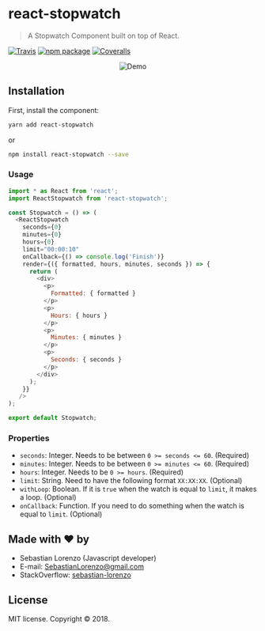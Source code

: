 # react-stopwatch

> A Stopwatch Component built on top of React.

[![Travis][build-badge]][build] [![npm package][npm-badge]][npm] [![Coveralls][codecov-badge]][codecov]

<p align="center">
  <img src="https://github.com/slorenzo/react-stopwatch/blob/master/media/square.gif?raw=true" alt="Demo"/>
</p>

## Installation

First, install the component:

```bash
yarn add react-stopwatch
```
or
```bash
npm install react-stopwatch --save
```

### Usage

```js
import * as React from 'react';
import ReactStopwatch from 'react-stopwatch';

const Stopwatch = () => (
  <ReactStopwatch
    seconds={0}
    minutes={0}
    hours={0}
    limit="00:00:10"
    onCallback={() => console.log('Finish')}
    render={({ formatted, hours, minutes, seconds }) => {
      return (
        <div>
          <p>
            Formatted: { formatted }
          </p>
          <p>
            Hours: { hours }
          </p>
          <p>
            Minutes: { minutes }
          </p>
          <p>
            Seconds: { seconds }
          </p>
        </div>
      );
    }}
   />
);

export default Stopwatch;
```

### Properties
- `seconds`: Integer. Needs to be between `0 >= seconds <= 60`. (Required)
- `minutes`: Integer. Needs to be between `0 >= minutes <= 60`. (Required)
- `hours`: Integer. Needs to be `0 >= hours`. (Required)
- `limit`: String. Need to have the following format `XX:XX:XX`. (Optional)
- `withLoop`: Boolean. If it is `true` when the watch is equal to `limit`, it makes a loop. (Optional)
- `onCallback`: Function. If you need to do something when the watch is equal to `limit`. (Optional)



## Made with ❤ by

- Sebastian Lorenzo (Javascript developer)
- E-mail: [SebastianLorenzo@gmail.com](mailto:SebastianLorenzo@gmail.com)
- StackOverflow: [sebastian-lorenzo](http://stackoverflow.com/users/1741027/sebastian-lorenzo?tab=profile)

## License

MIT license. Copyright © 2018.

[build-badge]: https://travis-ci.org/slorenzo/react-stopwatch.svg?branch=master
[build]: https://travis-ci.org/slorenzo/react-stopwatch

[npm-badge]: https://img.shields.io/npm/v/react-stopwatch.svg
[npm]: https://www.npmjs.org/package/react-stopwatch

[codecov-badge]: https://codecov.io/gh/slorenzo/react-stopwatch/branch/master/graph/badge.svg
[codecov]: https://codecov.io/gh/slorenzo/react-stopwatch